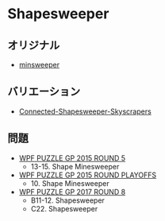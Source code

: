 # Shapesweeper

## オリジナル
- [minsweeper](minsweeper.md)

## バリエーション
- [Connected-Shapesweeper-Skyscrapers](shapesweeper-skyscrapers-connected.md)

## 問題
- [WPF PUZZLE GP 2015 ROUND 5](../questions/wpfpgp2015-5.md)
	- 13-15. Shape Minesweeper
- [WPF PUZZLE GP 2015 ROUND PLAYOFFS](../questions/wpfpgp2015-po.md)
	- 10\. Shape Minesweeper
- [WPF PUZZLE GP 2017 ROUND 8](../questions/wpfpgp2017-8.md)
	- B11-12. Shapesweeper
	- C22. Shapesweeper
